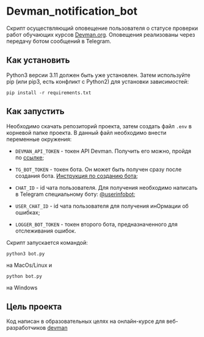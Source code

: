 # Devman_notification_bot

Скрипт осуществляющий оповещение пользователя о статусе проверки работ обучающих курсов [Devman.org](https://dvmn.org/). Оповещения реализованы через передачу ботом сообщений в Telegram.

## Как установить

Python3 версии 3.11 должен быть уже установлен. Затем используйте pip (или pip3, есть конфликт с Python2) для установки зависимостей:

```
pip install -r requirements.txt
```

## Как запустить

Необходимо скачать репозиторий проекта, затем создать файл `.env` в корневой папке проекта. В данный файл необходимо внести переменные окружения:

* `DEVMAN_API_TOKEN` - токен API Devman. Получить его можно, пройдя по [ссылке](https://dvmn.org/api/docs/);

* `TG_BOT_TOKEN` - токен бота. Он может быть получен сразу после создания бота. [Инструкция по созданию бота](https://habr.com/ru/articles/262247/);

* `CHAT_ID` - id чата пользователя. Для получения необходимо написать в Telegram специальному боту: [@userinfobot](https://telegram.me/userinfobot);

* `USER_CHAT_ID` - id чата пользователя для получения инОрмации об ошибках;

* `LOGGER_BOT_TOKEN` - токен второго бота, предназначенного для отслеживания ошибок.

Cкрипт запускается командой:

```
python3 bot.py
```
на MacOs/Linux и
```
python bot.py
```
на Windows

## Цель проекта
Код написан в образовательных целях на онлайн-курсе для веб-разработчиков [devman](https://dvmn.org/)


